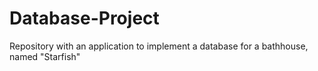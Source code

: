# Database-Project
Repository with an application to implement a database for a bathhouse, named "Starfish"
